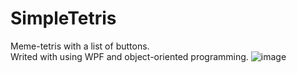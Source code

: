 # SimpleTetris
Meme-tetris with a list of buttons.<br />
Writed with using WPF and object-oriented programming.
![image](https://user-images.githubusercontent.com/46789975/114252878-eb934580-99c0-11eb-950c-60ebde699f6d.png)
